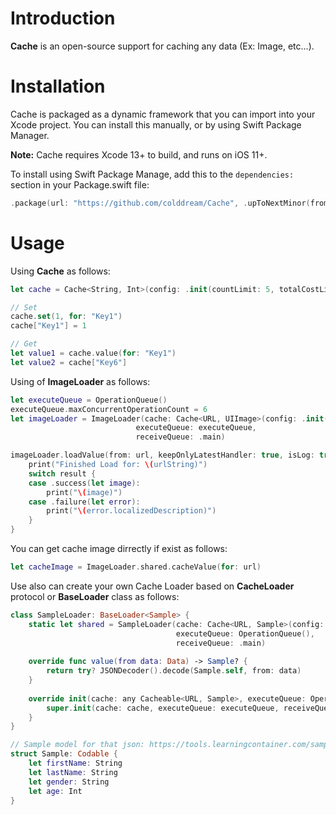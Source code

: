 
# Introduction

**Cache** is an open-source support for caching any data (Ex: Image, etc...).


# Installation

Cache is packaged as a dynamic framework that you can import into your Xcode project. You can install this manually, or by using Swift Package Manager.

**Note:** Cache requires Xcode 13+ to build, and runs on iOS 11+.

To install using Swift Package Manage, add this to the `dependencies:` section in your Package.swift file:

```swift
.package(url: "https://github.com/colddream/Cache", .upToNextMinor(from: "1.0.0")),
```


# Usage

Using **Cache** as follows:
```swift
let cache = Cache<String, Int>(config: .init(countLimit: 5, totalCostLimit: 5 * 1024 * 1024))

// Set
cache.set(1, for: "Key1")
cache["Key1"] = 1

// Get
let value1 = cache.value(for: "Key1")
let value2 = cache["Key6"]
```

Using of **ImageLoader** as follows:

```swift
let executeQueue = OperationQueue()
executeQueue.maxConcurrentOperationCount = 6
let imageLoader = ImageLoader(cache: Cache<URL, UIImage>(config: .init(countLimit: 50, totalCostLimit: 50 * 1024 * 1024)),
                            executeQueue: executeQueue,
                            receiveQueue: .main)
```

```swift
imageLoader.loadValue(from: url, keepOnlyLatestHandler: true, isLog: true) { result in
    print("Finished Load for: \(urlString)")
    switch result {
    case .success(let image):
        print("\(image)")
    case .failure(let error):
        print("\(error.localizedDescription)")
    }
}
```

You can get cache image dirrectly if exist as follows:

```swift
let cacheImage = ImageLoader.shared.cacheValue(for: url)
```

Use also can create your own Cache Loader based on **CacheLoader** protocol or **BaseLoader** class as follows:
```swift
class SampleLoader: BaseLoader<Sample> {
    static let shared = SampleLoader(cache: Cache<URL, Sample>(config: .init(countLimit: 100, totalCostLimit: 50 * 1024 * 1024)),
                                     executeQueue: OperationQueue(),
                                     receiveQueue: .main)
    
    override func value(from data: Data) -> Sample? {
        return try? JSONDecoder().decode(Sample.self, from: data)
    }
    
    override init(cache: any Cacheable<URL, Sample>, executeQueue: OperationQueue, receiveQueue: OperationQueue = .main) {
        super.init(cache: cache, executeQueue: executeQueue, receiveQueue: receiveQueue)
    }
}

// Sample model for that json: https://tools.learningcontainer.com/sample-json.json
struct Sample: Codable {
    let firstName: String
    let lastName: String
    let gender: String
    let age: Int
}
```

